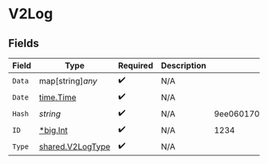 # V2Log


## Fields

| Field                                                            | Type                                                             | Required                                                         | Description                                                      | Example                                                          |
| ---------------------------------------------------------------- | ---------------------------------------------------------------- | ---------------------------------------------------------------- | ---------------------------------------------------------------- | ---------------------------------------------------------------- |
| `Data`                                                           | map[string]*any*                                                 | :heavy_check_mark:                                               | N/A                                                              |                                                                  |
| `Date`                                                           | [time.Time](https://pkg.go.dev/time#Time)                        | :heavy_check_mark:                                               | N/A                                                              |                                                                  |
| `Hash`                                                           | *string*                                                         | :heavy_check_mark:                                               | N/A                                                              | 9ee060170400f556b7e1575cb13f9db004f150a08355c7431c62bc639166431e |
| `ID`                                                             | [*big.Int](https://pkg.go.dev/math/big#Int)                      | :heavy_check_mark:                                               | N/A                                                              | 1234                                                             |
| `Type`                                                           | [shared.V2LogType](../../../pkg/models/shared/v2logtype.md)      | :heavy_check_mark:                                               | N/A                                                              |                                                                  |